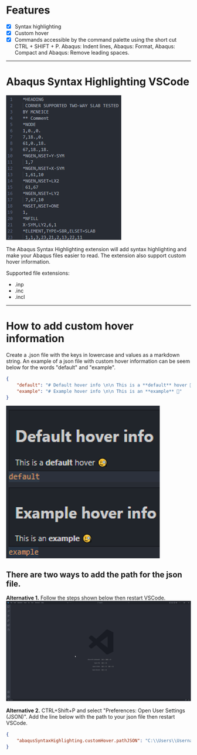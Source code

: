 # Features
- [x] Syntax highlighting
- [x] Custom hover
- [x] Commands accessible by the command palette using the short cut CTRL + SHIFT + P. Abaqus: Indent lines, Abaqus: Format, Abaqus: Compact and Abaqus: Remove leading spaces.
***

# Abaqus Syntax Highlighting VSCode
![DEMO1](https://github.com/MartinHvi/abaqus-syntax-highlighting/blob/main/images/DEMO.gif?raw=true)

The Abaqus Syntax Highlighting extension will add syntax highlighting and make your Abaqus files easier to read. The extension also support custom hover information.

Supported file extensions:
* .inp
* .inc
* .incl

***

# How to add custom hover information
Create a .json file with the keys in lowercase and values as a markdown string. An example of a json file with custom hover information can be seem below for the words "default" and "example".
```json
{
	"default": "# Default hover info \n\n This is a **default** hover 🧐",
	"example": "# Example hover info \n\n This is an **example** 🧐"
}
```

![DEMO2](https://github.com/MartinHvi/abaqus-syntax-highlighting/blob/main/images/hoverDemo.PNG?raw=true)

## There are two ways to add the path for the json file.

**Alternative 1.** Follow the steps shown below then restart VSCode.
![DEMO3](https://github.com/MartinHvi/abaqus-syntax-highlighting/blob/main/images/demoHover.gif?raw=true)

**Alternative 2.** CTRL+Shift+P and select "Preferences: Open User Settings (JSON)". Add the line below with the path to your json file then restart VSCode.
```json
{
	"abaqusSyntaxHighlighting.customHover.pathJSON": "C:\\Users\\Username\\Desktop\\customhover.json"
}
```